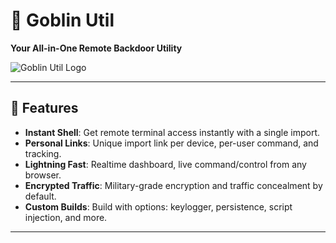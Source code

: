 
# 🦠 Goblin Util

**Your All-in-One Remote Backdoor Utility**

![Goblin Util Logo](https://example.com/path/to/logo.png)

---

## 🌟 Features

- **Instant Shell**: Get remote terminal access instantly with a single import.
- **Personal Links**: Unique import link per device, per-user command, and tracking.
- **Lightning Fast**: Realtime dashboard, live command/control from any browser.
- **Encrypted Traffic**: Military-grade encryption and traffic concealment by default.
- **Custom Builds**: Build with options: keylogger, persistence, script injection, and more.

---

